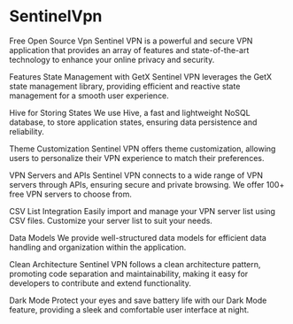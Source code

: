# SentinelVpn
Free Open Source Vpn
Sentinel VPN is a powerful and secure VPN application that provides an array of features and state-of-the-art technology to enhance your online privacy and security.

Features
State Management with GetX
Sentinel VPN leverages the GetX state management library, providing efficient and reactive state management for a smooth user experience.

Hive for Storing States
We use Hive, a fast and lightweight NoSQL database, to store application states, ensuring data persistence and reliability.

Theme Customization
Sentinel VPN offers theme customization, allowing users to personalize their VPN experience to match their preferences.

VPN Servers and APIs
Sentinel VPN connects to a wide range of VPN servers through APIs, ensuring secure and private browsing. We offer 100+ free VPN servers to choose from.

CSV List Integration
Easily import and manage your VPN server list using CSV files. Customize your server list to suit your needs.

Data Models
We provide well-structured data models for efficient data handling and organization within the application.

Clean Architecture
Sentinel VPN follows a clean architecture pattern, promoting code separation and maintainability, making it easy for developers to contribute and extend functionality.

Dark Mode
Protect your eyes and save battery life with our Dark Mode feature, providing a sleek and comfortable user interface at night.
